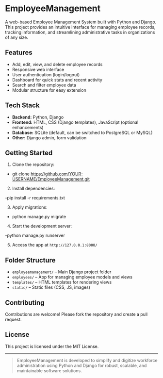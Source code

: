 # EmployeeManagement

A web-based Employee Management System built with Python and Django. This project provides an intuitive interface for managing employee records, tracking information, and streamlining administrative tasks in organizations of any size.

## Features

- Add, edit, view, and delete employee records
- Responsive web interface
- User authentication (login/logout)
- Dashboard for quick stats and recent activity
- Search and filter employee data
- Modular structure for easy extension

## Tech Stack

- **Backend:** Python, Django
- **Frontend:** HTML, CSS (Django templates), JavaScript (optional enhancements)
- **Database:** SQLite (default, can be switched to PostgreSQL or MySQL)
- **Other:** Django admin, form validation

## Getting Started

1. Clone the repository:

- git clone https://github.com/YOUR-USERNAME/EmployeeManagement.git

2. Install dependencies:

-pip install -r requirements.txt

3. Apply migrations:

- python manage.py migrate

4. Start the development server:

-python manage.py runserver


5. Access the app at `http://127.0.0.1:8000/`

## Folder Structure

- `employeemanagement/` – Main Django project folder
- `employees/` – App for managing employee models and views
- `templates/` – HTML templates for rendering views
- `static/` – Static files (CSS, JS, images)

## Contributing

Contributions are welcome! Please fork the repository and create a pull request.

## License

This project is licensed under the MIT License.

---

> EmployeeManagement is developed to simplify and digitize workforce administration using Python and Django for robust, scalable, and maintainable software solutions.


